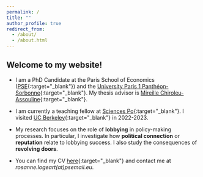 ```yaml
---
permalink: /
title: ""
author_profile: true
redirect_from: 
  - /about/
  - /about.html
---
```


Welcome to my website!
------

* I am a PhD Candidate at the Paris School of Economics ([PSE](https://www.parisschoolofeconomics.eu/en/){:target="_blank"}) and the [University Paris 1 Panthéon-Sorbonne](https://www.pantheonsorbonne.fr){:target="_blank"}. My thesis advisor is [Mireille Chiroleu-Assouline](https://www.parisschoolofeconomics.eu/en/chiroleu-assouline-mireille/){:target="_blank"}.

* I am currently a teaching fellow at [Sciences Po](https://www.sciencespo.fr/department-economics/){:target="_blank"}. I visited [UC Berkeley](https://www.econ.berkeley.edu){:target="_blank"} in 2022-2023.

* My research focuses on the role of **lobbying** in policy-making processes. In particular, I investigate how **political connection** or **reputation** relate to lobbying success. I also study the consequences of **revolving doors**.

* You can find my CV [here](https://drive.google.com/file/d/1kwgoyTCs-K1QaPVD9JN_2dbvUhTeVCeQ/view?usp=share_link){:target="_blank"} and contact me at *rosanne.logeart(at)psemail.eu*.



